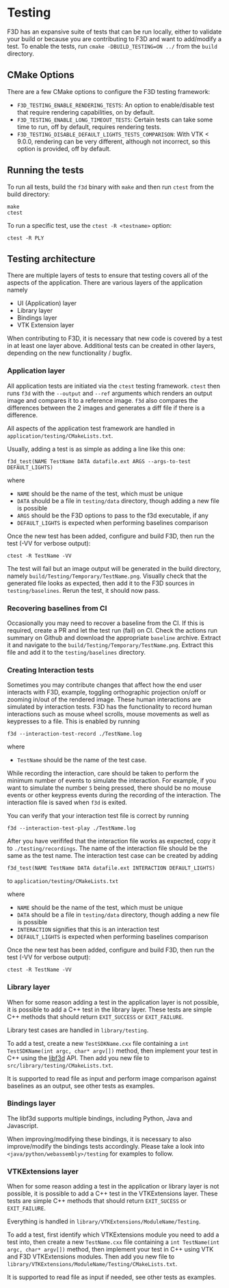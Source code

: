 # Testing

F3D has an expansive suite of tests that can be run locally, either to validate your build or because you are contributing to F3D and want to add/modify a test.
To enable the tests, run `cmake -DBUILD_TESTING=ON ../` from the `build`  directory.

## CMake Options

There are a few CMake options to configure the F3D testing framework:
* `F3D_TESTING_ENABLE_RENDERING_TESTS`: An option to enable/disable test that require rendering capabilities, on by default.
* `F3D_TESTING_ENABLE_LONG_TIMEOUT_TESTS`: Certain tests can take some time to run, off by default, requires rendering tests.
* `F3D_TESTING_DISABLE_DEFAULT_LIGHTS_TESTS_COMPARISON`: With VTK < 9.0.0, rendering can be very different, although not incorrect, so this option is provided, off by default.

## Running the tests

To run all tests, build the `f3d` binary with `make` and then run `ctest` from the build directory:

```
make
ctest
```

To run a specific test, use the `ctest -R <testname>` option:

```
ctest -R PLY
```

## Testing architecture

There are multiple layers of tests to ensure that testing covers all of the aspects of the application. There are various layers of the application namely
 - UI (Application) layer
 - Library layer
 - Bindings layer
 - VTK Extension layer

When contributing to F3D, it is necessary that new code is covered by a test in at least one layer above. Additional tests can be created in other layers, depending on the new functionality / bugfix.

### Application layer

All application tests are initiated via the `ctest` testing framework.
`ctest` then runs `f3d` with the `--output` and `--ref` arguments which renders an output image and compares it to a reference image. `f3d` also compares the differences between the 2 images and generates a diff file if there is a difference.

All aspects of the application test framework are handled in `application/testing/CMakeLists.txt`.

Usually, adding a test is as simple as adding a line like this one:

```
f3d_test(NAME TestName DATA datafile.ext ARGS --args-to-test DEFAULT_LIGHTS)
```

 where
 - `NAME` should be the name of the test, which must be unique
 - `DATA` should be a file in `testing/data` directory, though adding a new file is possible
 - `ARGS` should be the F3D options to pass to the f3d executable, if any
 - `DEFAULT_LIGHTS` is expected when performing baselines comparison

Once the new test has been added, configure and build F3D, then run the test (-VV for verbose output):

```
ctest -R TestName -VV
```

The test will fail but an image output will be generated in the build directory, namely `build/Testing/Temporary/TestName.png`.
Visually check that the generated file looks as expected, then add it to the F3D sources in `testing/baselines`.
Rerun the test, it should now pass.

### Recovering baselines from CI
Occasionally you may need to recover a baseline from the CI. If this is required, create a PR and let the test run (fail) on CI. Check the actions run summary on Github and download the appropriate `baseline` archive. Extract it and navigate to the `build/Testing/Temporary/TestName.png`. Extract this file and add it to the `testing/baselines` directory.

### Creating Interaction tests
Sometimes you may contribute changes that affect how the end user interacts with F3D, example, toggling orthographic projection on/off or zooming in/out of the rendered image. These human interactions are simulated by interaction tests. F3D has the functionality to record human interactions such as mouse wheel scrolls, mouse movements as well as keypresses to a file. This is enabled by running 

```
f3d --interaction-test-record ./TestName.log
```

where
- `TestName` should be the name of the test case.

While recording the interaction, care should be taken to perform the minimum number of events to simulate the interaction. For example, if you want to simulate the number `5` being pressed, there should be no mouse events or other keypress events during the recording of the interaction. The interaction file is saved when `f3d` is exited.

You can verify that your interaction test file is correct by running

```
f3d --interaction-test-play ./TestName.log
```

After you have verififed that the interaction file works as expected, copy it to `./testing/recordings`. The name of the interaction file should be the same as the test name. The interaction test case can be created by adding 

```
f3d_test(NAME TestName DATA datafile.ext INTERACTION DEFAULT_LIGHTS)
```

to `application/testing/CMakeLists.txt`

 where
 - `NAME` should be the name of the test, which must be unique
 - `DATA` should be a file in `testing/data` directory, though adding a new file is possible
 - `INTERACTION` signifies that this is an interaction test
 - `DEFAULT_LIGHTS` is expected when performing baselines comparison

Once the new test has been added, configure and build F3D, then run the test (-VV for verbose output):

```
ctest -R TestName -VV
```

### Library layer

When for some reason adding a test in the application layer is not possible, it is possible
to add a C++ test in the library layer. These tests are simple C++ methods that should return
`EXIT_SUCCESS` or `EXIT_FAILURE`. 

Library test cases are handled in `library/testing`.

To add a test, create a new `TestSDKName.cxx` file containing a `int TestSDKName(int argc, char* argv[])` method,
then implement your test in C++ using the [libf3d](../libf3d/README.md) API.
Then add you new file to `src/library/testing/CMakeLists.txt`.

It is supported to read file as input and perform image comparison against baselines as an output, see other tests as examples.

### Bindings layer

The libf3d supports multiple bindings, including Python, Java and Javascript.

When improving/modifying these bindings, it is necessary to also improve/modify the bindings tests accordingly.
Please take a look into `<java/python/webassembly>/testing` for examples to follow.

### VTKExtensions layer

When for some reason adding a test in the application or library layer is not possible, it is possible
to add a C++ test in the VTKExtensions layer. These tests are simple C++ methods that should return
`EXIT_SUCESS` or `EXIT_FAILURE`. 

Everything is handled in `library/VTKExtensions/ModuleName/Testing`.

To add a test, first identify which VTKExtensions module you need to add a test into, 
then create a new `TestName.cxx` file containing a `int TestName(int argc, char* argv[])` method,
then implement your test in C++ using VTK and F3D VTKExtensions modules.
Then add you new file to `library/VTKExtensions/ModuleName/Testing/CMakeLists.txt`.

It is supported to read file as input if needed, see other tests as examples.
